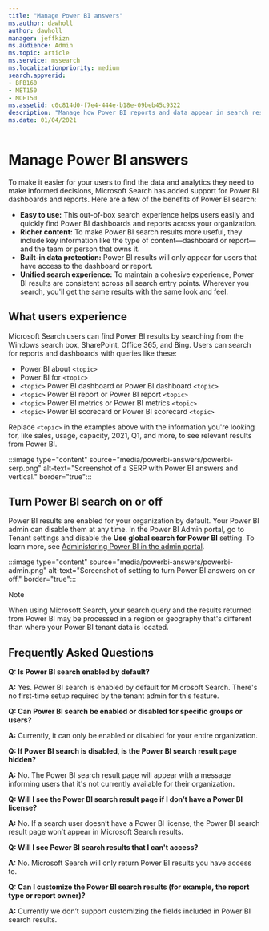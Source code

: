 ```yaml
---
title: "Manage Power BI answers"
ms.author: dawholl
author: dawholl
manager: jeffkizn
ms.audience: Admin
ms.topic: article
ms.service: mssearch
ms.localizationpriority: medium
search.appverid:
- BFB160
- MET150
- MOE150
ms.assetid: c0c814d0-f7e4-444e-b18e-09beb45c9322
description: "Manage how Power BI reports and data appear in search results"
ms.date: 01/04/2021
---
```


# Manage Power BI answers

To make it easier for your users to find the data and analytics they need to make informed decisions, Microsoft Search has added support for Power BI dashboards and reports. Here are a few of the benefits of Power BI search:

* **Easy to use:** This out-of-box search experience helps users easily and quickly find Power BI dashboards and reports across your organization.
* **Richer content:** To make Power BI search results more useful, they include key information like the type of content—dashboard or report—and the team or person that owns it.
* **Built-in data protection:** Power BI results will only appear for users that have access to the dashboard or report.
* **Unified search experience:** To maintain a cohesive experience, Power BI results are consistent across all search entry points. Wherever you search, you'll get the same results with the same look and feel.

## What users experience

Microsoft Search users can find Power BI results by searching from the Windows search box, SharePoint, Office 365, and Bing. Users can search for reports and dashboards with queries like these:

* Power BI about `<topic>`
* Power BI for `<topic>`
* `<topic>` Power BI dashboard or Power BI dashboard `<topic>`
* `<topic>` Power BI report or Power BI report `<topic>`
* `<topic>` Power BI metrics or Power BI metrics `<topic>`
* `<topic>` Power BI scorecard or Power BI scorecard `<topic>`

Replace `<topic>` in the examples above with the information you're looking for, like sales, usage, capacity, 2021, Q1, and more, to see relevant results from Power BI.

:::image type="content" source="media/powerbi-answers/powerbi-serp.png" alt-text="Screenshot of a SERP with Power BI answers and vertical." border="true":::

## Turn Power BI search on or off

Power BI results are enabled for your organization by default. Your Power BI admin can disable them at any time. In the Power BI Admin portal, go to Tenant settings and disable the **Use global search for Power BI** setting. To learn more, see [Administering Power BI in the admin portal](/power-bi/admin/service-admin-portal#use-global-search-for-power-bi-preview).

:::image type="content" source="media/powerbi-answers/powerbi-admin.png" alt-text="Screenshot of setting to turn Power BI answers on or off." border="true":::

> [!NOTE]
> When using Microsoft Search, your search query and the results returned from Power BI may be processed in a region or geography that's different than where your Power BI tenant data is located.

## Frequently Asked Questions

**Q: Is Power BI search enabled by default?**

**A:** Yes. Power BI search is enabled by default for Microsoft Search. There's no first-time setup required by the tenant admin for this feature.

**Q: Can Power BI search be enabled or disabled for specific groups or users?**

**A:** Currently, it can only be enabled or disabled for your entire organization.

**Q: If Power BI search is disabled, is the Power BI search result page hidden?**

**A:** No. The Power BI search result page will appear with a message informing users that it's not currently available for their organization.

**Q: Will I see the Power BI search result page if I don’t have a Power BI license?**

**A:** No. If a search user doesn’t have a Power BI license, the Power BI search result page won’t appear in Microsoft Search results.

**Q: Will I see Power BI search results that I can't access?**

**A:** No. Microsoft Search will only return Power BI results you have access to.

**Q: Can I customize the Power BI search results (for example, the report type or report owner)?**

**A:** Currently we don’t support customizing the fields included in Power BI search results.